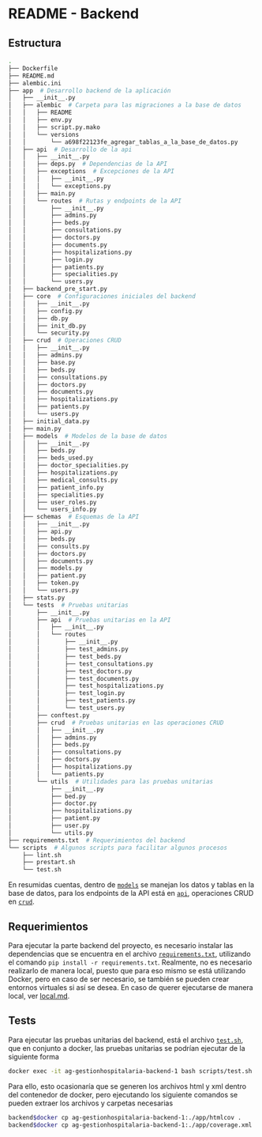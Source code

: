 # README - Backend

## Estructura

``` bash
.
├── Dockerfile
├── README.md
├── alembic.ini
├── app  # Desarrollo backend de la aplicación
│   ├── __init__.py
│   ├── alembic  # Carpeta para las migraciones a la base de datos
│   │   ├── README
│   │   ├── env.py
│   │   ├── script.py.mako
│   │   └── versions
│   │       └── a698f22123fe_agregar_tablas_a_la_base_de_datos.py
│   ├── api  # Desarrollo de la api
│   │   ├── __init__.py
│   │   ├── deps.py  # Dependencias de la API
│   │   ├── exceptions  # Excepciones de la API
│   │   │   ├── __init__.py
│   │   │   └── exceptions.py
│   │   ├── main.py
│   │   └── routes  # Rutas y endpoints de la API
│   │       ├── __init__.py
│   │       ├── admins.py
│   │       ├── beds.py
│   │       ├── consultations.py
│   │       ├── doctors.py
│   │       ├── documents.py
│   │       ├── hospitalizations.py
│   │       ├── login.py
│   │       ├── patients.py
│   │       ├── specialities.py
│   │       └── users.py
│   ├── backend_pre_start.py
│   ├── core  # Configuraciones iniciales del backend
│   │   ├── __init__.py
│   │   ├── config.py
│   │   ├── db.py
│   │   ├── init_db.py
│   │   └── security.py
│   ├── crud  # Operaciones CRUD
│   │   ├── __init__.py
│   │   ├── admins.py
│   │   ├── base.py
│   │   ├── beds.py
│   │   ├── consultations.py
│   │   ├── doctors.py
│   │   ├── documents.py
│   │   ├── hospitalizations.py
│   │   ├── patients.py
│   │   └── users.py
│   ├── initial_data.py
│   ├── main.py
│   ├── models  # Modelos de la base de datos
│   │   ├── __init__.py
│   │   ├── beds.py
│   │   ├── beds_used.py
│   │   ├── doctor_specialities.py
│   │   ├── hospitalizations.py
│   │   ├── medical_consults.py
│   │   ├── patient_info.py
│   │   ├── specialities.py
│   │   ├── user_roles.py
│   │   └── users_info.py
│   ├── schemas  # Esquemas de la API
│   │   ├── __init__.py
│   │   ├── api.py
│   │   ├── beds.py
│   │   ├── consults.py
│   │   ├── doctors.py
│   │   ├── documents.py
│   │   ├── models.py
│   │   ├── patient.py
│   │   ├── token.py
│   │   └── users.py
│   ├── stats.py
│   └── tests  # Pruebas unitarias
│       ├── __init__.py
│       ├── api  # Pruebas unitarias en la API
│       │   ├── __init__.py
│       │   └── routes
│       │       ├── __init__.py
│       │       ├── test_admins.py
│       │       ├── test_beds.py
│       │       ├── test_consultations.py
│       │       ├── test_doctors.py
│       │       ├── test_documents.py
│       │       ├── test_hospitalizations.py
│       │       ├── test_login.py
│       │       ├── test_patients.py
│       │       └── test_users.py
│       ├── conftest.py
│       ├── crud  # Pruebas unitarias en las operaciones CRUD
│       │   ├── __init__.py
│       │   ├── admins.py
│       │   ├── beds.py
│       │   ├── consultations.py
│       │   ├── doctors.py
│       │   ├── hospitalizations.py
│       │   └── patients.py
│       └── utils  # Utilidades para las pruebas unitarias
│           ├── __init__.py
│           ├── bed.py
│           ├── doctor.py
│           ├── hospitalizations.py
│           ├── patient.py
│           ├── user.py
│           └── utils.py
├── requirements.txt  # Requerimientos del backend
└── scripts  # Algunos scripts para facilitar algunos procesos
    ├── lint.sh
    ├── prestart.sh
    └── test.sh
```

En resumidas cuentas, dentro de [`models`](./app/models/) se manejan los datos y tablas en la base de datos, para los endpoints de la API está en [`api`](./app/api/), operaciones CRUD en [`crud`](./app/crud/).

## Requerimientos

Para ejecutar la parte backend del proyecto, es necesario instalar las dependencias que se encuentra en el archivo [`requirements.txt`](./requirements.txt), utilizando el comando `pip install -r requirements.txt`. Realmente, no es necesario realizarlo de manera local, puesto que para eso mismo se está utilizando Docker, pero en caso de ser necesario, se también se pueden crear entornos virtuales si así se desea. En caso de querer ejecutarse de manera local, ver [local.md](./local.md).

## Tests

Para ejecutar las pruebas unitarias del backend, está el archivo [`test.sh`](./scripts/test.sh), que en conjunto a docker, las pruebas unitarias se podrían ejecutar de la siguiente forma

``` bash
docker exec -it ag-gestionhospitalaria-backend-1 bash scripts/test.sh
```

Para ello, esto ocasionaría que se generen los archivos html y xml dentro del contenedor de docker, pero ejecutando los siguiente comandos se pueden extraer los archivos y carpetas necesarias

``` bash
backend$docker cp ag-gestionhospitalaria-backend-1:./app/htmlcov .
backend$docker cp ag-gestionhospitalaria-backend-1:./app/coverage.xml .
```
